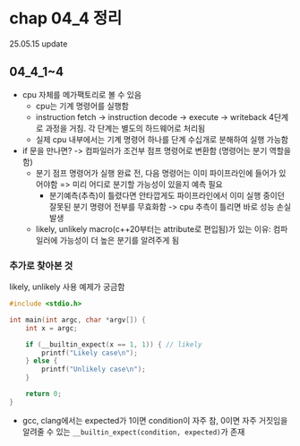 # chap 04_4 정리 
25.05.15 update

## 04_4_1~4
* cpu 자체를 메가팩토리로 볼 수 있음 
    * cpu는 기계 명령어를 실행함 
    * instruction fetch -> instruction decode -> execute -> writeback 4단계로 과정을 거침. 각 단계는 별도의 하드웨어로 처리됨 
    * 실제 cpu 내부에서는 기계 명령어 하나를 단계 수십개로 분해하여 실행 가능함 
* if 문을 만나면? -> 컴파일러가 조건부 점프 명령어로 변환함 (명령어는 분기 역할을 함)
    * 분기 점프 명령어가 실행 완료 전, 다음 명령어는 이미 파이프라인에 들어가 있어야함 => 미리 어디로 분기할 가능성이 있을지 예측 필요 
        * 분기예측(추측)이 틀렸다면 안타깝게도 파이프라인에서 이미 실행 중이던 잘못된 분기 명령어 전부를 무효화함 -> cpu 추측이 틀리면 바로 성능 손실 발생 
    * likely, unlikely macro(c++20부터는 attribute로 편입됨)가 있는 이유: 컴파일러에 가능성이 더 높은 분기를 알려주게 됨 

### 추가로 찾아본 것 
likely, unlikely 사용 예제가 궁금함 
```c
#include <stdio.h>

int main(int argc, char *argv[]) {
    int x = argc;

    if (__builtin_expect(x == 1, 1)) { // likely
        printf("Likely case\n");
    } else {
        printf("Unlikely case\n");
    }

    return 0;
}
```
* gcc, clang에서는 expected가 1이면 condition이 자주 참, 0이면 자주 거짓임을 알려줄 수 있는 `__builtin_expect(condition, expected)`가 존재